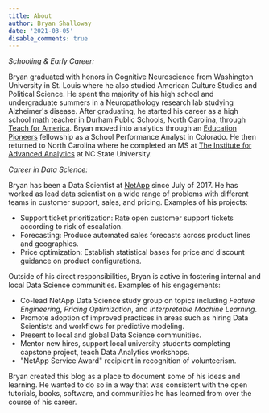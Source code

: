 ```yaml
---
title: About
author: Bryan Shalloway
date: '2021-03-05'
disable_comments: true
---
```


*Schooling & Early Career:*

Bryan graduated with honors in Cognitive Neuroscience from Washington University in St. Louis where he also studied American Culture Studies and Political Science. He spent the majority of his high school and undergraduate summers in a Neuropathology research lab studying Alzheimer's disease. After graduating, he started his career as a high school math teacher in Durham Public Schools, North Carolina, through [Teach for America](https://www.teachforamerica.org/). Bryan moved into analytics through an [Education Pioneers](https://www.educationpioneers.org/) fellowship as a School Performance Analyst in Colorado. He then returned to North Carolina where he completed an MS at [The Institute for Advanced Analytics](https://analytics.ncsu.edu/) at NC State University. 

*Career in Data Science:*

Bryan has been a Data Scientist at [NetApp](https://www.netapp.com/) since July of 2017. He has worked as lead data scientist on a wide range of problems with different teams in customer support, sales, and pricing. Examples of his projects:

* Support ticket prioritization: Rate open customer support tickets according to risk of escalation.
* Forecasting: Produce automated sales forecasts across product lines and geographies.
* Price optimization: Establish statistical bases for price and discount guidance on product configurations.

Outside of his direct responsibilities, Bryan is active in fostering internal and local Data Science communities. Examples of his engagements:

* Co-lead NetApp Data Science study group on topics including *Feature Engineering*, *Pricing Optimization*, and *Interpretable Machine Learning*.
* Promote adoption of improved practices in areas such as hiring Data Scientists and workflows for predictive modeling.
* Present to local and global Data Science communities. 
* Mentor new hires, support local university students completing capstone project, teach Data Analytics workshops.
* "NetApp Service Award" recipient in recognition of volunteerism.

Bryan created this blog as a place to document some of his ideas and learning. He wanted to do so in a way that was consistent with the open tutorials, books, software, and communities he has learned from over the course of his career.